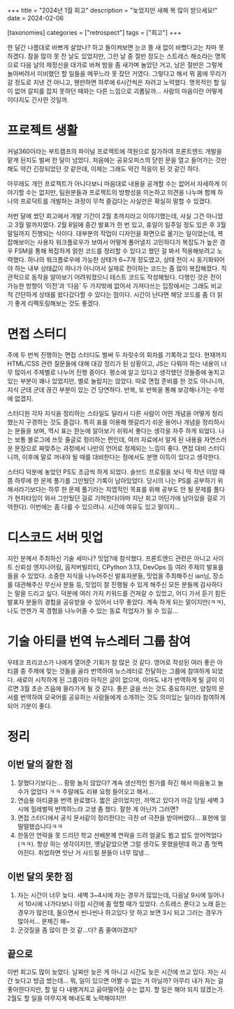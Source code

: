 +++
title = "2024년 1월 회고"
description = "늦었지만 새해 복 많이 받으세요!"
date = 2024-02-06

[taxonomies]
categories = ["retrospect"]
tags = ["회고"]
+++

한 달간 나름대로 바쁘게 살았나? 하고 돌이켜보면 눈코 뜰 새 없이 바빴다고는 차마 못 하겠다. 잠을 많이 못 잔 날도 있었지만, 그런 날 중 절반 정도는 스트레스 해소라는 명목으로 다음 날의 제정신을 대가로 바쳐 밤을 좀 새가며 놀았던 거고, 남은 절반은 그렇게 놀아버려서 미비했던 할 일들을 메꾸느라 못 잤던 거였다. 그렇다고 해서 뭐 몸에 무리가 갈 정도로 지낸 건 아니고, 웬만하면 하루에 6시간씩은 자려고 노력했다. 명목적인 할 일이 없어 갈피를 잡지 못하던 때와는 다른 느낌으로 괴롭달까… 사람의 마음이란 어떻게 이다지도 간사한 것일까.

<!-- more -->

# 프로젝트 생활
커널360이라는 부트캠프의 파이널 프로젝트에 객원으로 참가하여 프론트엔드 개발을 맡게 된지도 벌써 한 달이 넘었다. 처음에는 공유오피스의 닫힌 문을 열고 들어가는 것만 해도 약간 긴장되었던 것 같은데, 이제는 그래도 약간 적응이 된 것 같긴 하다.

아무래도 개인 프로젝트가 아니다보니 마음대로 내용을 공개할 수는 없어서 자세하게 이야기할 수는 없지만, 팀원분들과 프로젝트의 방향성을 의논하고 의견을 나누며 함께 하나의 프로덕트를 개발하는 과정이 무척 즐겁다는 사실만은 확실히 말할 수 있겠다.

저번 달에 썼던 회고에서 개발 기간이 2월 초까지라고 이야기했는데, 사실 그건 아니었고 3월 말까지였다. 2월 8일에 중간 발표가 한 번 있고, 휴일이 일주일 정도 있은 후 3월 말일까지 진행되는 식이다. 대부분의 작업이 디자인을 화면으로 옮기는 일이었는데, 복잡해보이는 사용자 워크플로우가 보여서 어떻게 풀어낼지 고민하다가 복잡도가 높은 경우 FSM을 통해 복잡하게 얽힌 코드를 정리할 수 있다고 했던 걸 봐서 적용해보려고 노력했다. 하나의 워크플로우에 가능한 상태가 6~7개 정도였고, 상태 전이 시 동기화되어야 하는 내부 상태값이 하나가 아니어서 실제로 전이하는 코드는 좀 많이 복잡해졌다. 직관적으로 동작을 알아보기 어려워졌으니 테스트 코드도 작성해뒀다. 다행인 것은 전이 가능한 방향이 ‘이전’과 ‘다음’ 두 가지밖에 없어서 가져다쓰는 입장에서는 그래도 비교적 간단하게 상태를 왔다갔다할 수 있다는 점이다. 시간이 난다면 해당 코드를 좀 더 읽기 좋게 리팩토링해보는 것도 좋겠다.

# 면접 스터디
주에 두 번씩 진행하는 면접 스터디도 벌써 두 자릿수의 회차를 기록하고 있다. 현재까지 HTML/CSS 관련 질문들에 대해 대강 정리가 된 상황이고, JS는 다뤄야 하는 내용이 너무 많아서 주제별로 나누어 진행 중이다. 평소에 알고 있다고 생각했던 것들중에 놓치고 있는 부분이 꽤나 있었지만, 별로 놀랍지는 않았다. 따로 면접 준비를 한 것도 아니니까, 지식 군데 군데 끊긴 부분이 있는 건 당연하다. 반복, 또 반복을 통해 보강해나가는 수밖에 없겠지.

스터디원 각자 지식을 정리하는 스타일도 달라서 다른 사람이 어떤 개념을 어떻게 정리했는지 구경하는 것도 즐겁다. 특히 표를 이용해 헷갈리기 쉬운 용어나 개념을 정리하시는 분들을 보며, 역시 표는 한눈에 알아보기 쉬워서 좋다는 생각을 자주 하게 되었다. 나는 보통 블로그에 쓰듯 줄글로 정리하는 편인데, 여러 자료에서 알게 된 내용을 자연스러운 문장으로 짜맞추는 과정에서 나만의 언어로 정제되는 느낌이 좋다. 면접 대비 스터디니까, 이후에 말로 꺼내야 될 때를 대비한다는 점에서도 분명 이득이 있다고 생각한다.

스터디 덕분에 놓았던 PS도 조금씩 하게 되었다. 솔브드 프로필을 보니 딱 작년 이맘 때쯤 하루에 한 문제 풀기를 그만뒀던 기록이 남아있었다. 당시의 나는 PS를 공부하기 위해서라기보다는 하루 한 문제 풀기라는 지엽적인 목표를 위해 공부도 안 될 문제를 풀다가 현자타임이 와서 그만뒀던 걸로 기억한다(아마 지난 회고 어딘가에 남아있을 걸로 기억한다). 이번에는 좀 다를 수 있으려나. 시간에 여유도 있고 말이지…

# 디스코드 서버 밋업
지인 분께서 주최하신 기술 세미나? 밋업?에 참석했다. 프론트엔드 관련은 아니고 사이트 신뢰성 엔지니어링, 옵저버빌리티, CPython 3.13, DevOps 등 여러 주제의 발표를 들을 수 있었다. 소중한 지식을 나누어주신 발표자분들, 밋업을 주최해주신 ian님, 장소를 대관해주신 무신사 분들 등, 밋업이 잘 진행될 수 있게 해주신 모든 분들께 감사하다는 말을 드리고 싶다. 덕분에 여러 가지 키워드를 건져갈 수 있었고, 어디 가서 듣기 힘든 발표자 분들의 경험을 공유받을 수 있어서 너무 좋았다. 계속 하게 되는 말이지만(ㅋㅋ), 나도 언젠가 꼭 경험을 나누어줄 수 있는 동료 작업자가 될 수 있길…

# 기술 아티클 번역 뉴스레터 그룹 참여
우테코 프리코스가 나에게 열어준 기회가 참 많은 것 같다. 영어로 작성된 여러 좋은 아티클 중 주제에 맞는 것들을 골라 번역하여 뉴스레터로 전달하는 그룹에 참여하게 되었다. 새로이 시작하게 된 그룹이라 아직은 글이 없으며, 아마도 내가 번역하게 될 글이 이르면 3월 초순 즈음에 올라가게 될 것 같다. 좋은 글을 쓰는 것도 중요하지만, 양질의 문서를 번역하여 모국어를 공유하는 사람들에게 소개하는 것도 의미있는 일이라 참여하게 되어 기분이 좋다.

# 정리
## 이번 달의 잘한 점
1. 잘했다기보다는… 팡팡 놀지 않았다? 계속 생산적인 뭔가를 하긴 해서 마음놓고 놀 수가 없었다 ㅋㅋ 주말에도 리뷰 요청 들어오고 해서…
2. 연습용 아티클을 번역 완료했다. 짧은 글이었지만, 까먹고 있다가 마감 당일 새벽 3시에 헐레벌떡 번역하느라 고생 좀 했다. 잘한 게 아닌가 그러면?
3. 면접 스터디에서 공식 문서같이 정리한다는 극찬 of 극찬을 받아버렸다… 표현에 얼떨떨했습니다ㅋㅋ
4. 한동안 연락을 못 드리던 학교 선배분께 연락을 드려 얼굴도 뵙고 밥도 얻어먹었다(ㅋㅋ). 항상 하는 생각이지만, 옛날같았으면 그럴 생각도 못했을텐데 하고 좀 멋쩍어진다. 취업하면 맛난 거 사드릴 분들이 너무 많넹…

## 이번 달의 못한 점
1. 자는 시간이 너무 늦다. 새벽 3~4시에 자는 경우가 많았는데, 다음날 9시에 일어나서 10시에 나가다보니 아침 시간에 좀 멍할 때가 있었다. 스트레스 푼다고 노래 듣는 경우가 많은데, 들으면서 씬나씬나 하고있다 앗 하고 보면 3시 되고 그러는 경우가 많아서… 문제긴 해~
2. 군것질을 좀 많이 한 것 같…다? 좀 줄여야겠지?

## 끝으로
이번 회고도 많이 늦었다. 날짜만 늦은 게 아니고 시간도 늦은 시간에 쓰고 있다. 자는 시간 늦다고 방금 썼는데… 뭐, 일이 있으면 어쩔 수 없는 거 아닐까? 아무리 내가 자는 걸 좋아한다지만, 할 일 다 내팽겨치고 곯아떨어질 수는 없지. 할 일은 해야 되지 않겠는가. 2월도 할 일을 야무지게 해내도록 노력해야지!!!